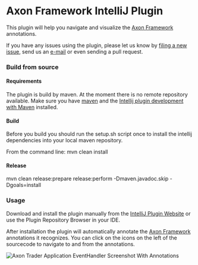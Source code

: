 Axon Framework IntelliJ Plugin
===================================

This plugin will help you navigate and visualize the [Axon Framework](http://www.axonframework.org/) annotations.

If you have any issues using the plugin, please let us know by [filing a new issue](http://issues.axonframework.org/youtrack/issues/IDEAPLUGIN), send us an [e-mail](mailto:intellijplugin@axonframework.org) or even sending a pull request.


### Build from source

#### Requirements
The plugin is build by maven. At the moment there is no remote repository available. Make sure you have [maven](https://maven.apache.org/) and the [Intellij plugin development with Maven](http://plugins.jetbrains.com/plugin/7127?pr=) installed. 

#### Build
Before you build you should run the setup.sh script once to install the intellij dependencies into your local maven repository.

From the command line: mvn clean install

#### Release
mvn clean release:prepare release:perform -Dmaven.javadoc.skip -Dgoals=install

### Usage
Download and install the plugin manually from the [IntelliJ Plugin Website](http://plugins.jetbrains.com/plugin/7506) or use the Plugin Repository Browser in your IDE.

After installation the plugin will automatically annotate the [Axon Framework](http://www.axonframework.org/) annotations it recognizes. You can click on the icons on the left of the sourcecode to navigate to and from the annotations.

![Axon Trader Application EventHandler Screenshot With Annotations](http://plugins.jetbrains.com/files/7506/screenshot_14689.png)

